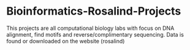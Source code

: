 # Bioinformatics-Rosalind-Projects

This projects are all computational biology labs with focus on DNA alignment, find motifs and reverse/complimentary sequencing.
Data is found or downloaded on the website (rosalind)
